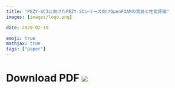```yaml
---
title: "PEZY-SC3に向けたPEZY-SCシリーズ向けOpenFOAMの実装と性能評価"
images: [images/logo.png]

date: 2020-02-19

emoji: true
mathjax: true
tags: ["paper"]
---
```


# Download PDF [![](https://storage.googleapis.com/numa_blog/etc/icon_pdf.png)][1] 

[1]: https://storage.googleapis.com/numa_blog/publications/OpenCAE2018.pdf
